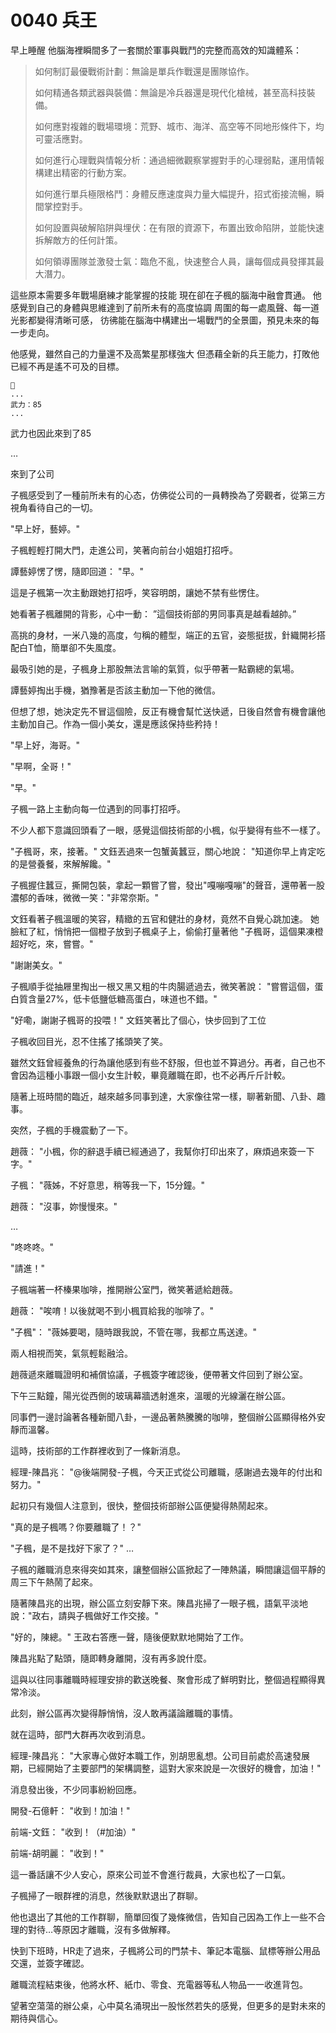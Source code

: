 # 0040  兵王

早上睡醒
他腦海裡瞬間多了一套關於軍事與戰鬥的完整而高效的知識體系：
>
>如何制訂最優戰術計劃：無論是單兵作戰還是團隊協作。
>
>如何精通各類武器與裝備：無論是冷兵器還是現代化槍械，甚至高科技裝備。
>
>如何應對複雜的戰場環境：荒野、城市、海洋、高空等不同地形條件下，均可靈活應對。
>
>如何進行心理戰與情報分析：通過細微觀察掌握對手的心理弱點，運用情報構建出精密的行動方案。
>
>如何進行單兵極限格鬥：身體反應速度與力量大幅提升，招式銜接流暢，瞬間掌控對手。
>
>如何設置與破解陷阱與埋伏：在有限的資源下，布置出致命陷阱，並能快速拆解敵方的任何計策。
>
>如何領導團隊並激發士氣：臨危不亂，快速整合人員，讓每個成員發揮其最大潛力。

這些原本需要多年戰場磨練才能掌握的技能
現在卻在子楓的腦海中融會貫通。
他感覺到自己的身體與思維達到了前所未有的高度協調
周圍的每一處風聲、每一道光影都變得清晰可感，
彷彿能在腦海中構建出一場戰鬥的全景圖，預見未來的每一步走向。

他感覺，雖然自己的力量還不及高繁星那樣強大
但憑藉全新的兵王能力，打敗他已經不再是遙不可及的目標。

```
📰
...
武力：85
...
```

武力也因此來到了85

…

來到了公司

子楓感受到了一種前所未有的心态，仿佛從公司的一員轉換為了旁觀者，從第三方視角看待自己的一切。

"早上好，藝婷。"

子楓輕輕打開大門，走進公司，笑著向前台小姐姐打招呼。

譚藝婷愣了愣，隨即回道：
"早。"

這是子楓第一次主動跟她打招呼，笑容明朗，讓她不禁有些愣住。

她看著子楓離開的背影，心中一動：
”這個技術部的男同事真是越看越帥。”

高挑的身材，一米八幾的高度，勻稱的體型，端正的五官，姿態挺拔，針織開衫搭配白T恤，簡單卻不失風度。

最吸引她的是，子楓身上那股無法言喻的氣質，似乎帶著一點霸總的氣場。

譚藝婷掏出手機，猶豫著是否該主動加一下他的微信。

但想了想，她決定先不冒這個險，反正有機會幫忙送快遞，日後自然會有機會讓他主動加自己。作為一個小美女，還是應該保持些矜持！

"早上好，海哥。"

"早啊，全哥！"

"早。"

子楓一路上主動向每一位遇到的同事打招呼。

不少人都下意識回頭看了一眼，感覺這個技術部的小楓，似乎變得有些不一樣了。

"子楓哥，來，接著。"
文鈺丟過來一包蟹黃蠶豆，關心地說：
"知道你早上肯定吃的是營養餐，來解解饞。"

子楓握住蠶豆，撕開包裝，拿起一顆嘗了嘗，發出"嘎嘣嘎嘣"的聲音，還帶著一股濃郁的香味，微微一笑："非常奈斯。"

文鈺看著子楓溫暖的笑容，精緻的五官和健壯的身材，竟然不自覺心跳加速。
她臉紅了紅，悄悄把一個橙子放到子楓桌子上，偷偷打量著他
"子楓哥，這個果凍橙超好吃，來，嘗嘗。"

"謝謝美女。"

子楓順手從抽屜里掏出一根又黑又粗的牛肉腸遞過去，微笑著說：
"嘗嘗這個，蛋白質含量27%，低卡低鹽低糖高蛋白，味道也不錯。"

"好嘞，謝謝子楓哥的投喂！"
文鈺笑著比了個心，快步回到了工位

子楓收回目光，忍不住搖了搖頭笑了笑。

雖然文鈺曾經養魚的行為讓他感到有些不舒服，但也並不算過分。再者，自己也不會因為這種小事跟一個小女生計較，畢竟離職在即，也不必再斤斤計較。

隨著上班時間的臨近，越來越多同事到達，大家像往常一樣，聊著新聞、八卦、趣事。

突然，子楓的手機震動了一下。

趙薇：
"小楓，你的辭退手續已經通過了，我幫你打印出來了，麻煩過來簽一下字。"

子楓：
"薇姊，不好意思，稍等我一下，15分鐘。"

趙薇：
"沒事，妳慢慢來。"

…

"咚咚咚。"

"請進！"

子楓端著一杯榛果咖啡，推開辦公室門，微笑著遞給趙薇。

趙薇：
"唉唷！以後就喝不到小楓買給我的咖啡了。"

"子楓"：
"薇姊要喝，隨時跟我說，不管在哪，我都立馬送達。"

兩人相視而笑，氣氛輕鬆融洽。

趙薇遞來離職證明和補償協議，子楓簽字確認後，便帶著文件回到了辦公室。

下午三點鐘，陽光從西側的玻璃幕牆透射進來，溫暖的光線灑在辦公區。

同事們一邊討論著各種新聞八卦，一邊品著熱騰騰的咖啡，整個辦公區顯得格外安靜而溫馨。

這時，技術部的工作群裡收到了一條新消息。

經理-陳昌兆：
"@後端開發-子楓，今天正式從公司離職，感謝過去幾年的付出和努力。"

起初只有幾個人注意到，很快，整個技術部辦公區便變得熱鬧起來。

"真的是子楓嗎？你要離職了！？"

"子楓，是不是找好下家了？"
…

子楓的離職消息來得突如其來，讓整個辦公區掀起了一陣熱議，瞬間讓這個平靜的周三下午熱鬧了起來。

隨著陳昌兆的出現，辦公區立刻安靜下來。陳昌兆掃了一眼子楓，語氣平淡地說："政右，請與子楓做好工作交接。"

"好的，陳總。"
王政右答應一聲，隨後便默默地開始了工作。

陳昌兆點了點頭，隨即轉身離開，沒有再多說什麼。

這與以往同事離職時經理安排的歡送晚餐、聚會形成了鮮明對比，整個過程顯得異常冷淡。

此刻，辦公區再次變得靜悄悄，沒人敢再議論離職的事情。

就在這時，部門大群再次收到消息。

經理-陳昌兆：
"大家專心做好本職工作，別胡思亂想。公司目前處於高速發展期，已經開始了主要部門的架構調整，這對大家來說是一次很好的機會，加油！"

消息發出後，不少同事紛紛回應。

開發-石億軒：
"收到！加油！"

前端-文鈺：
"收到！（#加油）"

前端-胡明麗：
"收到！"

這一番話讓不少人安心，原來公司並不會進行裁員，大家也松了一口氣。

子楓掃了一眼群裡的消息，然後默默退出了群聊。

他也退出了其他的工作群聊，簡單回復了幾條微信，告知自己因為工作上一些不合理的對待…等原因才離職，沒有多做解釋。

快到下班時，HR走了過來，子楓將公司的門禁卡、筆記本電腦、鼠標等辦公用品交還，並簽字確認。

離職流程結束後，他將水杯、紙巾、零食、充電器等私人物品一一收進背包。

望著空蕩蕩的辦公桌，心中莫名涌現出一股怅然若失的感覺，但更多的是對未來的期待與信心。